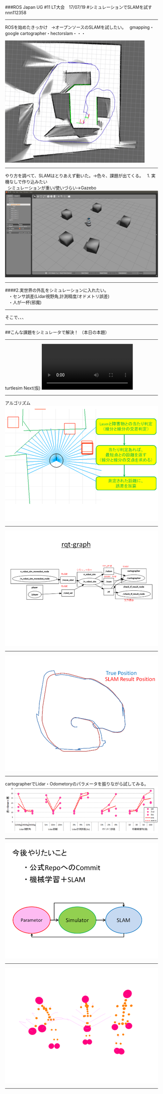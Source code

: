 ###ROS Japan UG #11 LT大会　17/07/19 
#シミュレーションでSLAMを試す
nnn112358

---

  ROSを始めたきっかけ   
 →オープンソースのSLAMを試したい。  
  gmapping・google cartographer・hectorslam・・・
  
![robot1](SLAM_image.png)


---
<div style="text-align: left;">
やり方を調べて、SLAMはとりあえず動いた。→色々、課題が出てくる。  
1. 実機なしで作り込みたい<br> 
   シミュレーションが重い/使いづらい→Gazebo <br>
   <img src="d7b5643a-76bd-6bc5-afac-cf79167eb09d.png" alt="" width="640" >
 </div>

---


<div style="text-align: left;">
####2.実世界の外乱をシミュレーションに入れたい。<br> 
&nbsp;&nbsp;&nbsp;・センサ誤差(Lidar視野角,計測精度/オドメトリ誤差)<br>
&nbsp;&nbsp;&nbsp;・人が一杯(邪魔)<br>
</div>

---

そこで、、、    

---

##こんな課題をシミュレータで解決！
（本日の本題）  

---

turtlesim Next(仮)
![robot_video](robot_slam_video.mp4)

---

アルゴリズム  
![robot](Lidar_cal2.png)

---
  
![robot3](Lidar_cal3.png)

---

![robot100](Lidar_cal4.png)

---

cartographerでLidar・Odometoryのパラメータを振りながら試してみる。
![RESULT](RESULT.png)

---

![Future](Future.png)

---
![thanks](thanks.gif)


---


